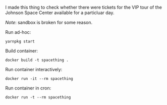 I made this thing to check whether there were tickets for the VIP tour
of the Johnson Space Center available for a particluar day.

*Note*: sandbox is broken for some reason.

Run ad-hoc:
```
yarnpkg start
```

Build container:
```
docker build -t spacething .
```

Run container interactively:
```
docker run -it --rm spacething
```

Run container in cron:
```
docker run -t --rm spacething
```
